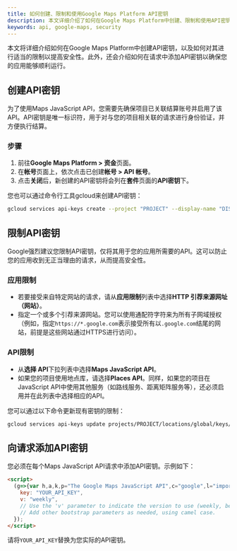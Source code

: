 ```yaml
---
title: 如何创建、限制和使用Google Maps Platform API密钥
description: 本文详细介绍了如何在Google Maps Platform中创建、限制和使用API密钥，以提高应用的安全性和功能性。
keywords: api, google-maps, security
---
```


本文将详细介绍如何在Google Maps Platform中创建API密钥，以及如何对其进行适当的限制以提高安全性。此外，还会介绍如何在请求中添加API密钥以确保您的应用能够顺利运行。

## 创建API密钥

为了使用Maps JavaScript API，您需要先确保项目已关联结算账号并启用了该API。API密钥是唯一标识符，用于对与您的项目相关联的请求进行身份验证，并方便执行结算。

### 步骤

1. 前往**Google Maps Platform > 资金**页面。
2. 在**帐号**页面上，依次点击已创建**帐号 > API 帐号**。
3. 点击**关闭**后，新创建的API密钥将会列在**套件**页面的**API密钥**下。

您也可以通过命令行工具gcloud来创建API密钥：

```bash
gcloud services api-keys create --project "PROJECT" --display-name "DISPLAY_NAME"
```

## 限制API密钥

Google强烈建议您限制API密钥，仅将其用于您的应用所需要的API。这可以防止您的应用收到无正当理由的请求，从而提高安全性。

### 应用限制

- 若要接受来自特定网站的请求，请从**应用限制**列表中选择**HTTP 引荐来源网址（网站）**。
- 指定一个或多个引荐来源网站。您可以使用通配符字符来为所有子网域授权（例如，指定`https://*.google.com`表示接受所有以`.google.com`结尾的网站，前提是这些网站通过HTTPS进行访问）。

### API限制

- 从**选择 API**下拉列表中选择**Maps JavaScript API**。
- 如果您的项目使用地点库，请选择**Places API**。同样，如果您的项目在JavaScript API中使用其他服务（如路线服务、距离矩阵服务等），还必须启用并在此列表中选择相应的API。

您可以通过以下命令更新现有密钥的限制：

```bash
gcloud services api-keys update projects/PROJECT/locations/global/keys/KEY_ID --api-target=service=maps-backend.googleapis.com --allowed-referrers="referer"
```

## 向请求添加API密钥

您必须在每个Maps JavaScript API请求中添加API密钥。示例如下：

```html
<script>
  (g=>{var h,a,k,p="The Google Maps JavaScript API",c="google",l="importLibrary",q="__ib__",m=document,b=window;b=b[c]||(b[c]={});var d=b.maps||(b.maps={}),r=new Set,e=new URLSearchParams,u=()=>h||(h=new Promise(async(f,n)=>{await (a=m.createElement("script"));e.set("libraries",[...r]+"");for(k in g)e.set(k.replace(/[A-Z]/g,t=>"_"+t[0].toLowerCase()),g[k]);e.set("callback",c+".maps."+q);a.src=`https://maps.${c}apis.com/maps/api/js?`+e;d[q]=f;a.onerror=()=>h=n(Error(p+" could not load."));a.nonce=m.querySelector("script[nonce]")?.nonce||"";m.head.append(a)}));d[l]?console.warn(p+" only loads once. Ignoring:",g):d[l]=(f,...n)=>r.add(f)&&u().then(()=>d[l](f,...n))})({
    key: "YOUR_API_KEY",
    v: "weekly",
    // Use the 'v' parameter to indicate the version to use (weekly, beta, alpha, etc.).
    // Add other bootstrap parameters as needed, using camel case.
  });
</script>
```

请将`YOUR_API_KEY`替换为您实际的API密钥。